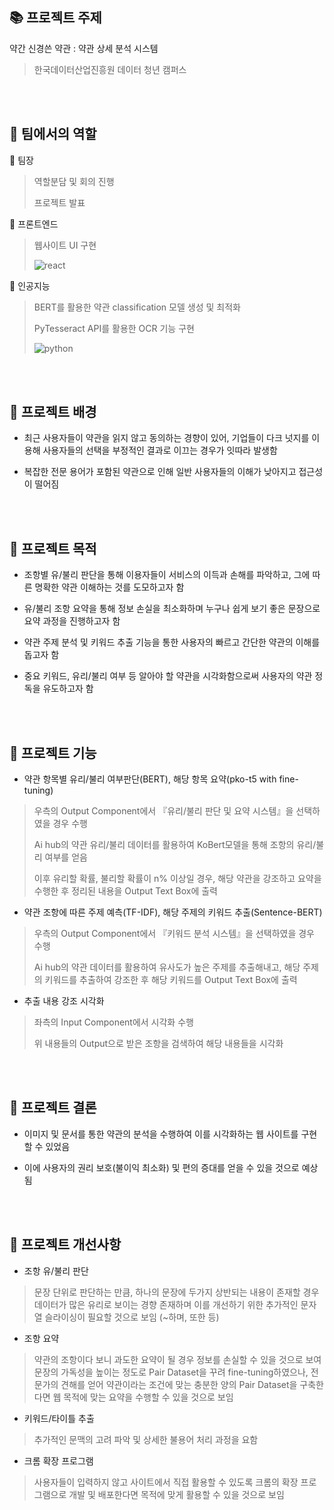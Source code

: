 ## :books: 프로젝트 주제
약간 신경쓴 약관 : 약관 상세 분석 시스템

> 한국데이터산업진흥원 데이터 청년 캠퍼스

<br/><br/>

## :star2: 팀에서의 역할
📌 팀장
> 역할분담 및 회의 진행
> 
> 프로젝트 발표

📌 프론트엔드

> 웹사이트 UI 구현
> 
> ![react](https://img.shields.io/badge/React-20232A?style=for-the-badge&logo=react&logoColor=61DAFB)

📌 인공지능

> BERT를 활용한 약관 classification 모델 생성 및 최적화
> 
> PyTesseract API를 활용한 OCR 기능 구현
> 
> ![python](https://img.shields.io/badge/Python-3776AB?style=for-the-badge&logo=python&logoColor=white)

<br/><br/>

## :star2: 프로젝트 배경
- 최근 사용자들이 약관을 읽지 않고 동의하는 경향이 있어, 기업들이 다크 넛지를 이용해 사용자들의 선택을 부정적인 결과로 이끄는 경우가 잇따라 발생함

- 복잡한 전문 용어가 포함된 약관으로 인해 일반 사용자들의 이해가 낮아지고 접근성이 떨어짐

<br/><br/>

## :star2: 프로젝트 목적
- 조항별 유/불리 판단을 통해 이용자들이 서비스의 이득과 손해를 파악하고, 그에 따른 명확한 약관 이해하는 것를 도모하고자 함

- 유/불리 조항 요약을 통해 정보 손실을 최소화하며 누구나 쉽게 보기 좋은 문장으로 요약 과정을 진행하고자 함

- 약관 주제 분석 및 키워드 추출 기능을 통한 사용자의 빠르고 간단한 약관의 이해를 돕고자 함

- 중요 키워드, 유리/불리 여부 등 알아야 할 약관을 시각화함으로써 사용자의 약관 정독을 유도하고자 함

<br/><br/>

## :star2: 프로젝트 기능

- 약관 항목별 유리/불리 여부판단(BERT), 해당 항목 요약(pko-t5 with fine-tuning)

> 우측의 Output Component에서 『유리/불리 판단 및 요약 시스템』을 선택하였을 경우 수행
> 
> Ai hub의 약관 유리/불리 데이터를 활용하여 KoBert모델을 통해 조항의 유리/불리 여부를 얻음 
> 
> 이후 유리할 확률, 불리할 확률이 n% 이상일 경우, 해당 약관을 강조하고 요약을 수행한 후 정리된 내용을 Output Text Box에 출력
  
- 약관 조항에 따른 주제 예측(TF-IDF), 해당 주제의 키워드 추출(Sentence-BERT)

> 우측의 Output Component에서 『키워드 분석 시스템』을 선택하였을 경우 수행
> 
> Ai hub의 약관 데이터를 활용하여 유사도가 높은 주제를 추출해내고, 해당 주제의 키워드를 추출하여 강조한 후 해당 키워드를 Output Text Box에 출력

- 추출 내용 강조 시각화

> 좌측의 Input Component에서 시각화 수행 
> 
> 위 내용들의 Output으로 받은 조항을 검색하여 해당 내용들을 시각화


<br/><br/>

## :star2: 프로젝트 결론
- 이미지 및 문서를 통한 약관의 분석을 수행하여 이를 시각화하는 웹 사이트를 구현할 수 있었음

- 이에 사용자의 권리 보호(불이익 최소화) 및 편의 증대를 얻을 수 있을 것으로 예상됨

<br/><br/>

## :star2: 프로젝트 개선사항
- 조항 유/불리 판단
> 문장 단위로 판단하는 만큼, 하나의 문장에 두가지 상반되는 내용이 존재할 경우 데이터가 많은 유리로 보이는 경향 존재하며 이를 개선하기 위한 추가적인 문자열 슬라이싱이 필요할 것으로 보임 (~하며, 또한 등)

- 조항 요약
> 약관의 조항이다 보니 과도한 요약이 될 경우 정보를 손실할 수 있을 것으로 보여 문장의 가독성을 높이는 정도로 Pair Dataset을 꾸려 fine-tuning하였으나, 전문가의 견해를 얻어 약관이라는 조건에 맞는 충분한 양의 Pair Dataset을 구축한다면 웹 목적에 맞는 요약을 수행할 수 있을 것으로 보임  

- 키워드/타이틀 추출
> 추가적인 문맥의 고려 파악 및 상세한 불용어 처리 과정을 요함

- 크롬 확장 프로그램
> 사용자들이 입력하지 않고 사이트에서 직접 활용할 수 있도록 크롬의 확장 프로그램으로 개발 및 배포한다면 목적에 맞게 활용할 수 있을 것으로 보임
